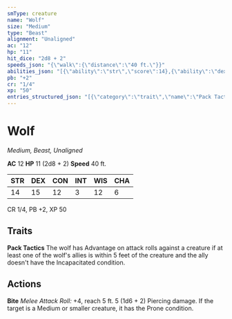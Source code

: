 ```yaml
---
smType: creature
name: "Wolf"
size: "Medium"
type: "Beast"
alignment: "Unaligned"
ac: "12"
hp: "11"
hit_dice: "2d8 + 2"
speeds_json: "{\"walk\":{\"distance\":\"40 ft.\"}}"
abilities_json: "[{\"ability\":\"str\",\"score\":14},{\"ability\":\"dex\",\"score\":15},{\"ability\":\"con\",\"score\":12},{\"ability\":\"int\",\"score\":3},{\"ability\":\"wis\",\"score\":12},{\"ability\":\"cha\",\"score\":6}]"
pb: "+2"
cr: "1/4"
xp: "50"
entries_structured_json: "[{\"category\":\"trait\",\"name\":\"Pack Tactics\",\"text\":\"The wolf has Advantage on attack rolls against a creature if at least one of the wolf's allies is within 5 feet of the creature and the ally doesn't have the Incapacitated condition.\"},{\"category\":\"action\",\"name\":\"Bite\",\"text\":\"*Melee Attack Roll:* +4, reach 5 ft. 5 (1d6 + 2) Piercing damage. If the target is a Medium or smaller creature, it has the Prone condition.\"}]"
---
```


# Wolf
*Medium, Beast, Unaligned*

**AC** 12
**HP** 11 (2d8 + 2)
**Speed** 40 ft.

| STR | DEX | CON | INT | WIS | CHA |
| --- | --- | --- | --- | --- | --- |
| 14 | 15 | 12 | 3 | 12 | 6 |

CR 1/4, PB +2, XP 50

## Traits

**Pack Tactics**
The wolf has Advantage on attack rolls against a creature if at least one of the wolf's allies is within 5 feet of the creature and the ally doesn't have the Incapacitated condition.

## Actions

**Bite**
*Melee Attack Roll:* +4, reach 5 ft. 5 (1d6 + 2) Piercing damage. If the target is a Medium or smaller creature, it has the Prone condition.
